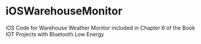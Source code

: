 # iOSWarehouseMonitor
iOS Code for Warehouse Weather Monitor included in Chapter 6 of the Book IOT Projects with Bluetooth Low Energy
